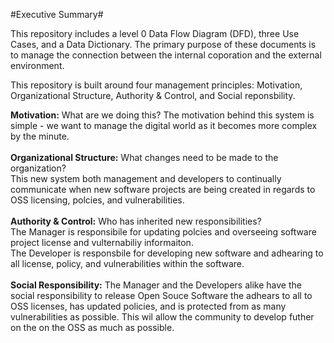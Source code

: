 #Executive Summary#

This repository includes a level 0 Data Flow Diagram (DFD), three Use Cases, and a Data Dictionary. The primary purpose of these documents is to manage the connection between the internal coporation and the external environment.

This repository is built around four management principles: Motivation, Organizational Structure, Authority & Control, and Social reponsbility.

**Motivation:** What are we doing this? The motivation behind this system is simple - we want to manage the digital world as it becomes more complex by the minute.
<br><br>
**Organizational Structure:** What changes need to be made to the organization? <br> This new system both management and developers to continually communicate when new software projects are being created in regards to OSS licensing, polcies, and vulnerabilities.
<br> <br>
**Authority & Control:** Who has inherited new responsibilities? <br> The Manager is responsibile for updating polcies and overseeing software project license and vulternabiliy informaiton. <br> The Developer is responsbile for developing new software and adhearing to all license, policy, and vulnerabilities within the software.
<br><br>
**Social Responsibility:** The Manager and the Developers alike have the social responsibility to release Open Souce Software the adhears to all to OSS licenses, has updated policies, and is protected from as many vulnerabilities as possible. This wil allow the community to develop futher on the on the OSS as much as possible.
<br>



